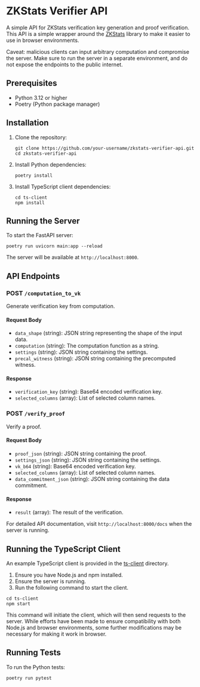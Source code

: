 # ZKStats Verifier API

A simple API for ZKStats verification key generation and proof verification. This API is a simple wrapper around the [ZKStats](https://github.com/privacy-scaling-explorations/zk-stats) library to make it easier to use in browser environments.

Caveat: malicious clients can input arbitrary computation and compromise the server. Make sure to run the server in a separate environment, and do not expose the endpoints to the public internet.

## Prerequisites

- Python 3.12 or higher
- Poetry (Python package manager)

## Installation

1. Clone the repository:
   ```
   git clone https://github.com/your-username/zkstats-verifier-api.git
   cd zkstats-verifier-api
   ```

2. Install Python dependencies:
   ```
   poetry install
   ```

3. Install TypeScript client dependencies:
   ```
   cd ts-client
   npm install
   ```


## Running the Server

To start the FastAPI server:
```
poetry run uvicorn main:app --reload
```

The server will be available at `http://localhost:8000`.

## API Endpoints

### POST `/computation_to_vk`

Generate verification key from computation.

#### Request Body

- `data_shape` (string): JSON string representing the shape of the input data.
- `computation` (string): The computation function as a string.
- `settings` (string): JSON string containing the settings.
- `precal_witness` (string): JSON string containing the precomputed witness.

#### Response

- `verification_key` (string): Base64 encoded verification key.
- `selected_columns` (array): List of selected column names.

### POST `/verify_proof`

Verify a proof.

#### Request Body

- `proof_json` (string): JSON string containing the proof.
- `settings_json` (string): JSON string containing the settings.
- `vk_b64` (string): Base64 encoded verification key.
- `selected_columns` (array): List of selected column names.
- `data_commitment_json` (string): JSON string containing the data commitment.

#### Response

- `result` (array): The result of the verification.

For detailed API documentation, visit `http://localhost:8000/docs` when the server is running.

## Running the TypeScript Client
An example TypeScript client is provided in the [ts-client](./ts-client/src/client.ts) directory.
1. Ensure you have Node.js and npm installed.
2. Ensure the server is running.
3. Run the following command to start the client.

```
cd ts-client
npm start
```
This command will initiate the client, which will then send requests to the server. While efforts have been made to ensure compatibility with both Node.js and browser environments, some further modifications may be necessary for making it work in browser.

## Running Tests

To run the Python tests:
```
poetry run pytest
```
